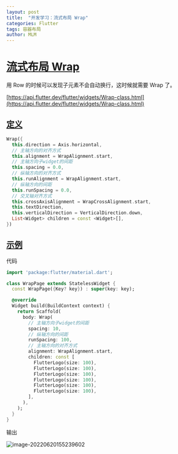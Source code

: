 ```yaml
---
layout: post
title:  "开发学习：流式布局 Wrap"
categories: Flutter
tags: 容器布局
author: MLM
---
```

# [流式布局 Wrap]()

用 Row 的时候可以发现子元素不会自动换行，这时候就需要 Wrap 了。

[https://api.flutter.dev/flutter/widgets/Wrap-class.html](https://api.flutter.dev/flutter/widgets/Wrap-class.html)

## [定义]()

```dart
Wrap({
  this.direction = Axis.horizontal,
  // 主轴方向的对齐方式
  this.alignment = WrapAlignment.start,
  // 主轴方向子widget的间距
  this.spacing = 0.0,
  // 纵轴方向的对齐方式
  this.runAlignment = WrapAlignment.start,
  // 纵轴方向的间距
  this.runSpacing = 0.0,
  // 交叉轴对齐方式
  this.crossAxisAlignment = WrapCrossAlignment.start,
  this.textDirection,
  this.verticalDirection = VerticalDirection.down,
  List<Widget> children = const <Widget>[],
})
```

## [示例]()

代码

```dart
import 'package:flutter/material.dart';

class WrapPage extends StatelessWidget {
  const WrapPage({Key? key}) : super(key: key);

  @override
  Widget build(BuildContext context) {
    return Scaffold(
      body: Wrap(
        // 主轴方向子widget的间距
        spacing: 10,
        // 纵轴方向的间距
        runSpacing: 100,
        // 主轴方向的对齐方式
        alignment: WrapAlignment.start,
        children: const [
          FlutterLogo(size: 100),
          FlutterLogo(size: 100),
          FlutterLogo(size: 100),
          FlutterLogo(size: 100),
          FlutterLogo(size: 100),
          FlutterLogo(size: 100),
        ],
      ),
    );
  }
}
```

输出

![image-20220620155239602](https://molingmiao.github.io/tag/image-20220620155239602.png)
